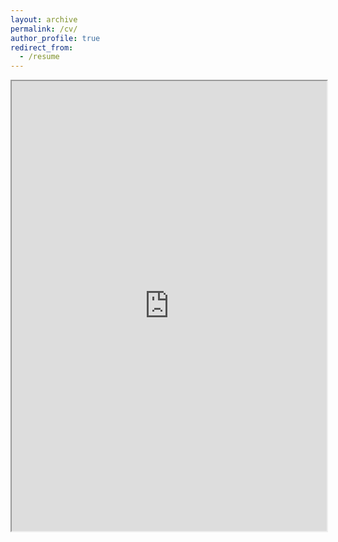 ```yaml
---
layout: archive
permalink: /cv/
author_profile: true
redirect_from:
  - /resume
---
```




<iframe src="https://drive.google.com/file/d/12kZiuIcClkEu3mrTHpQQdApk2KCjwBlp/view?usp=sharing" width="100%" height="720"></iframe>

